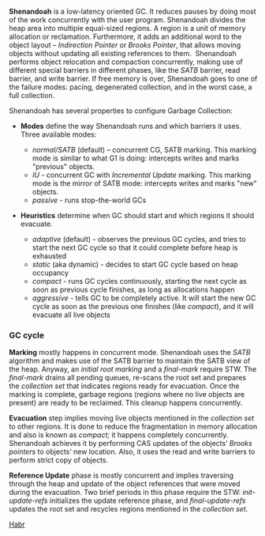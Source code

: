 **Shenandoah** is a low-latency oriented GC. It reduces pauses by doing most of the work concurrently with the user program. Shenandoah divides the heap area into multiple equal-sized regions. A region is a unit of memory allocation or reclamation. Furthermore, it adds an additional word to the object layout – *Indirection Pointer* or *Brooks Pointer*, that allows moving objects without updating all existing references to them.  Shenandoah performs object relocation and compaction concurrently, making use of different special barriers in different phases, like the *SATB* barrier, read barrier, and write barrier. If free memory is over, Shenandoah goes to one of the failure modes: pacing, degenerated collection, and in the worst case, a full collection.

Shenandoah has several properties to configure Garbage Collection:

- **Modes** define the way Shenandoah runs and which barriers it uses. Three available modes:
	- *normal/SATB* (default) – concurrent CG, SATB marking. This marking mode is similar to what G1 is doing: intercepts writes and marks "previous" objects.
	- *IU* - concurrent GC with *Incremental Update* marking. This marking mode is the mirror of SATB mode: intercepts writes and marks "new" objects.
	- *passive* - runs stop-the-world GCs

- **Heuristics** determine when GC should start and which regions it should evacuate.
	- *adaptive* (default) - observes the previous GC cycles, and tries to start the next GC cycle so that it could complete before heap is exhausted
	- *static* (aka dynamic) - decides to start GC cycle based on heap occupancy
	- *compact* - runs GC cycles continuously, starting the next cycle as soon as previous cycle finishes, as long as allocations happen
	- *aggressive* - tells GC to be completely active. It will start the new GC cycle as soon as the previous one finishes (like *compact*), and it will evacuate all live objects
### GC cycle

**Marking** mostly happens in concurrent mode. Shenandoah uses the *SATB* algorithm and makes use of the SATB barrier to maintain the SATB view of the heap. Anyway, an *initial root marking* and a *final-mark* require STW. The *final-mark* drains all pending queues, re-scans the root set and prepares the *collection set* that indicates regions ready for evacuation. Once the marking is complete, garbage regions (regions where no live objects are present) are ready to be reclaimed. This cleanup happens concurrently.

**Evacuation** step implies moving live objects mentioned in the *collection set* to other regions. It is done to reduce the fragmentation in memory allocation and also is known as *compact*; it happens completely concurrently. Shenandoah achieves it by performing CAS updates of the objects’ *Brooks pointers* to objects’ new location. Also, it uses the read and write barriers to perform strict copy of objects.

**Reference Update** phase is mostly concurrent and implies traversing through the heap and update of the object references that were moved during the evacuation. Two brief periods in this phase require the STW: *init-update-refs* initializes the update reference phase, and *final-update-refs* updates the root set and recycles regions mentioned in the *collection set*.

[Habr](https://habr.com/ru/post/681256/)
